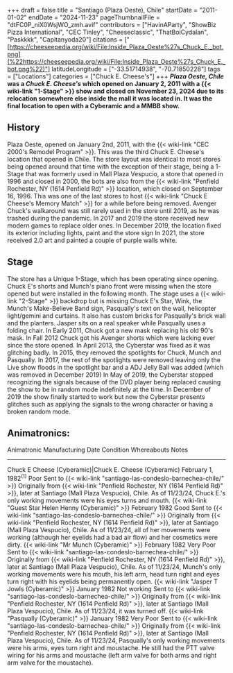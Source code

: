 +++
draft = false
title = "Santiago (Plaza Oeste), Chile"
startDate = "2011-01-02"
endDate = "2024-11-23"
pageThumbnailFile = "dtFC0P_niX0WsjWO_zmh.avif"
contributors = ["HavinAParty", "ShowBiz Pizza International", "CEC Tinley", "Cheeseclassic", "ThatBoiCydalan", "Paskkkk", "Capitanyoda20"]
citations = ["[https://cheeseepedia.org/wiki/File:Inside_Plaza_Oeste%27s_Chuck_E._bot.png](%22https://cheeseepedia.org/wiki/File:Inside_Plaza_Oeste%27s_Chuck_E._bot.png%22)"]
latitudeLongitude = ["-33.51714938", "-70.71850228"]
tags = ["Locations"]
categories = ["Chuck E. Cheese's"]
+++
***Plaza Oeste, Chile* was a *Chuck E. Cheese's* which opened on January 2, 2011 with a {{< wiki-link "1-Stage" >}} show and closed on November 23, 2024 due to its relocation somewhere else inside the mall it was located in. It was the final location to open with a Cyberamic and a MMBB show.**

## History

Plaza Oeste, opened on January 2nd, 2011, with the {{< wiki-link "CEC 2000's Remodel Program" >}}. This was the third Chuck E. Cheese's location that opened in Chile. The store layout was identical to most stores being opened around that time with the exception of their stage, being a 1-Stage that was formerly used in Mall Plaza Vespucio, a store that opened in 1996 and closed in 2000, the bots are also from the {{< wiki-link "Penfield Rochester, NY (1614 Penfield Rd)" >}} location, which closed on September 16, 1996.
This was one of the last stores to host {{< wiki-link "Chuck E Cheese's Memory Match" >}} for a while before being removed.
Avenger Chuck's walkaround was still rarely used in the store until 2019, as he was trashed during the pandemic.
In 2017 and 2019 the store received new modern games to replace older ones.
In December 2019, the location fixed its exterior including lights, paint and the store sign
In 2021, the store received 2.0 art and painted a couple of purple walls white.

## Stage

The store has a Unique 1-Stage, which has been operating since opening. Chuck E's shorts and Munch's piano front were missing when the store opened but were installed in the following month. The stage uses a {{< wiki-link "2-Stage" >}} backdrop but is missing Chuck E's Star, Wink, the Munch's Make-Believe Band sign, Pasqually's text on the wall, helicopter light/gemini and curtains. It also has custom bricks for Pasqually's brick wall and the planters.
Jasper sits on a real speaker while Pasqually uses a folding chair.
In Early 2011, Chuck got a new mask replacing his old 90's mask.
In Fall 2012 Chuck got his Avenger shorts which were lacking ever since the store opened.
In April 2013, the Cyberstar was fixed as it was glitching badly.
In 2015, they removed the spotlights for Chuck, Munch and Pasqually.
In 2017, the rest of the spotlights were removed leaving only the Live show floods in the spotlight bar and a ADJ Jelly Ball was added (which was removed in December 2019)
In May of 2019, the Cyberstar stopped recognizing the signals because of the DVD player being replaced causing the show to be in random mode indefinitely at the time. In December of 2019 the show finally started to work but now the Cyberstar presents glitches such as applying the signals to the wrong character or having a broken random mode.

## Animatronics:

  Animatronic                                                  Manufacturing Date      Condition     Whereabouts                                                              Notes
  ------------------------------------------------------------ ----------------------- ------------- ------------------------------------------------------------------------ -------------------------------------------------------------------------------------------------------------------------------------------------------------------------------------------------------------------------------------------------------------------------------------------------------------------------------------------------------------------------
  Chuck E Cheese (Cyberamic)|Chuck E. Cheese (Cyberamic)      February 1, 1982<sup>(1)</sup>   Poor          Sent to {{< wiki-link "santiago-las-condeslo-barnechea-chile/" >}}   Originally from {{< wiki-link "Penfield Rochester, NY (1614 Penfield Rd)" >}}, later at Santiago (Mall Plaza Vespucio), Chile. As of 11/23/24, Chuck E.'s only working movements were his eyes turns and mouth.
  {{< wiki-link "Guest Star Helen Henny (Cyberamic)" >}}   February 1982           Good          Sent to {{< wiki-link "santiago-las-condeslo-barnechea-chile/" >}}   Originally from {{< wiki-link "Penfield Rochester, NY (1614 Penfield Rd)" >}}, later at Santiago (Mall Plaza Vespucio), Chile. As of 11/23/24, all of her movements were working (although her eyelids had a bad air flow) and her cosmetics were dirty.
  {{< wiki-link "Mr Munch (Cyberamic)" >}}                 February 1982           Very Poor     Sent to {{< wiki-link "santiago-las-condeslo-barnechea-chile/" >}}   Originally from {{< wiki-link "Penfield Rochester, NY (1614 Penfield Rd)" >}}, later at Santiago (Mall Plaza Vespucio), Chile. As of 11/23/24, Munch's only working movements were his mouth, his left arm, head turn right and eyes turn right with his eyelids being permanently open.
  {{< wiki-link "Jasper T Jowls (Cyberamic)" >}}           January 1982            Not working   Sent to {{< wiki-link "santiago-las-condeslo-barnechea-chile/" >}}   Originally from {{< wiki-link "Penfield Rochester, NY (1614 Penfield Rd)" >}}, later at Santiago (Mall Plaza Vespucio), Chile. As of 11/23/24, it was turned off.
  {{< wiki-link "Pasqually (Cyberamic)" >}}                January 1982            Very Poor     Sent to {{< wiki-link "santiago-las-condeslo-barnechea-chile/" >}}   Originally from {{< wiki-link "Penfield Rochester, NY (1614 Penfield Rd)" >}}, later at Santiago (Mall Plaza Vespucio), Chile. As of 11/23/24, Pasqually's only working movements were his arms, eyes turn right and moustache. He still had the PTT valve wiring for his arms and moustache (left arm valve for both arms and right arm valve for the moustache).
